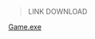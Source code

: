 > LINK DOWNLOAD
> 
[Game.exe](https://drive.google.com/file/d/1kP4q5YmDUtw3cwjgeMRv5Ztm5Hr7vx2w/view?usp=sharing)

